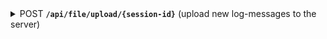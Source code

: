 <details>
 <summary>
    <span class="green">POST</span> <code><b>/api/file/upload/{session-id}</b></code> (upload new log-messages to the server)
</summary>

##### Responses

> | name | type     | data type          | description                          |
> |------|----------|--------------------|--------------------------------------|
> | *    | required | File[] (Multipart) | An list of .tar.xz files to upload   |


> | http code | response              |
> |-----------|-----------------------|
> | `200`     | successfully uploaded |
> | `400`     | bad request           |
> | `500`     | internal server error |

</details>